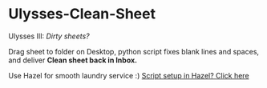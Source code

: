 Ulysses-Clean-Sheet
===================

Ulysses III: *Dirty sheets?*

Drag sheet to folder on Desktop, python script fixes blank lines and spaces,  
and deliver **Clean sheet back in Inbox.**

Use Hazel for smooth laundry service :) [Script setup in Hazel? Click here](http://t.co/Q947lT7z8Y)
